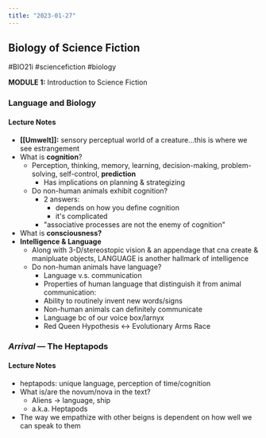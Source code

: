 ```yaml
---
title: "2023-01-27"
---
```

## Biology of Science Fiction
#BIO21i #sciencefiction #biology

**MODULE 1:** Introduction to Science Fiction

### Language and Biology

#### Lecture Notes
- **[[Umwelt]]:** sensory perceptual world of a creature...this is where we see estrangement
- What is **cognition**?
	- Perception, thinking, memory, learning, decision-making, problem-solving, self-control, **prediction**
		- Has implications on planning & strategizing
	- Do non-human animals exhibit cognition?
		- 2 answers:
			- depends on how you define cognition
			- it's complicated
		- "associative processes are not the enemy of cognition"
- What is **consciousness?**
- **Intelligence & Language**
	- Along with 3-D/stereostopic vision & an appendage that cna create & manipluate objects, LANGUAGE is another hallmark of intelligence
	- Do non-human animals have language?
		- Language v.s. communication
		- Properties of human language that distinguish it from animal communication:
		- Ability to routinely invent new words/signs
		- Non-human animals can definitely communicate
		- Language bc of our voice box/larnyx
		- Red Queen Hypothesis <-> Evolutionary Arms Race

### *Arrival* — The Heptapods

#### Lecture Notes
- heptapods: unique language, perception of time/cognition
- What is/are the novum/nova in the text?
	- Aliens -> language, ship
	- a.k.a. Heptapods
- The way we empathize with other beigns is dependent on how well we can speak to them